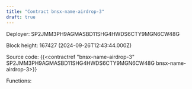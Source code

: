 ```yaml
---
title: "Contract bnsx-name-airdrop-3"
draft: true
---
```

Deployer: SP2JMM3PH9AGMASBD11SHG4HWDS6CTY9MGN6CW48G


 



Block height: 167427 (2024-09-26T12:43:44.000Z)

Source code: {{<contractref "bnsx-name-airdrop-3" SP2JMM3PH9AGMASBD11SHG4HWDS6CTY9MGN6CW48G bnsx-name-airdrop-3>}}

Functions:


